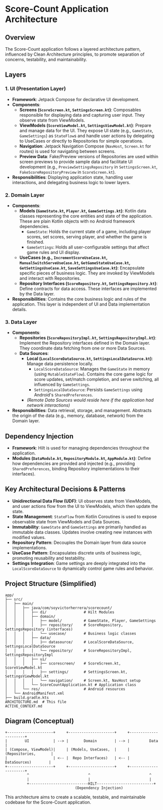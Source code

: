 # Score-Count Application Architecture

## Overview

The Score-Count application follows a layered architecture pattern, influenced by Clean Architecture principles, to promote separation of concerns, testability, and maintainability.

## Layers

### 1. UI (Presentation Layer)

*   **Framework**: Jetpack Compose for declarative UI development.
*   **Components**:
    *   **Screens (`ScoreScreen.kt`, `SettingsScreen.kt`)**: Composables responsible for displaying data and capturing user input. They observe state from ViewModels.
    *   **ViewModels (`ScoreViewModel.kt`, `SettingsViewModel.kt`)**: Prepare and manage data for the UI. They expose UI state (e.g., `GameState`, `GameSettings`) as `StateFlow`s and handle user actions by delegating to UseCases or directly to Repositories for simple operations.
    *   **Navigation**: Jetpack Navigation Compose (`NavHost`, `Screen.kt` for routes) is used for navigating between screens.
    *   **Preview Data**: Fake/Preview versions of Repositories are used within screen previews to provide sample data and facilitate UI development (e.g., `PreviewSettingsRepository` in `SettingsScreen.kt`, `FakeScoreRepositoryPreview` in `ScoreScreen.kt`).
*   **Responsibilities**: Displaying application state, handling user interactions, and delegating business logic to lower layers.

### 2. Domain Layer

*   **Components**:
    *   **Models (`GameState.kt`, `Player.kt`, `GameSettings.kt`)**: Kotlin data classes representing the core entities and state of the application. These are plain Kotlin objects with no Android framework dependencies.
        *   `GameState`: Holds the current state of a game, including player scores, set scores, serving player, and whether the game is finished.
        *   `GameSettings`: Holds all user-configurable settings that affect game rules and UI display.
    *   **UseCases (e.g., `IncrementScoreUseCase.kt`, `ManualSwitchServeUseCase.kt`, `GetGameStateUseCase.kt`, `GetSettingsUseCase.kt`, `SaveSettingsUseCase.kt`)**: Encapsulate specific pieces of business logic. They are invoked by ViewModels and interact with Repositories.
    *   **Repository Interfaces (`ScoreRepository.kt`, `SettingsRepository.kt`)**: Define contracts for data access. These interfaces are implemented by the Data layer.
*   **Responsibilities**: Contains the core business logic and rules of the application. This layer is independent of UI and Data implementation details.

### 3. Data Layer

*   **Components**:
    *   **Repositories (`ScoreRepositoryImpl.kt`, `SettingsRepositoryImpl.kt`)**: Implement the Repository interfaces defined in the Domain layer. They coordinate data fetching from one or more Data Sources.
    *   **Data Sources**:
        *   **Local (`LocalScoreDataSource.kt`, `SettingsLocalDataSource.kt`)**: Manage data persistence locally.
            *   `LocalScoreDataSource`: Manages the `GameState` in memory (using `MutableStateFlow`). Contains the core game logic for score updates, set/match completion, and serve switching, all influenced by `GameSettings`.
            *   `SettingsLocalDataSource`: Persists `GameSettings` using Android's `SharedPreferences`.
        *   *(Remote Data Sources would reside here if the application had network interactions)*
*   **Responsibilities**: Data retrieval, storage, and management. Abstracts the origin of the data (e.g., memory, database, network) from the Domain layer.

## Dependency Injection

*   **Framework**: Hilt is used for managing dependencies throughout the application.
*   **Modules (`DataModule.kt`, `RepositoryModule.kt`, `AppModule.kt`)**: Define how dependencies are provided and injected (e.g., providing `SharedPreferences`, binding Repository implementations to their interfaces).

## Key Architectural Decisions & Patterns

*   **Unidirectional Data Flow (UDF)**: UI observes state from ViewModels, and user actions flow from the UI to ViewModels, which then update the state.
*   **State Management**: `StateFlow` from Kotlin Coroutines is used to expose observable state from ViewModels and Data Sources.
*   **Immutability**: `GameState` and `GameSettings` are primarily handled as immutable data classes. Updates involve creating new instances with modified values.
*   **Repository Pattern**: Decouples the Domain layer from data source implementations.
*   **UseCase Pattern**: Encapsulates discrete units of business logic, promoting reusability and testability.
*   **Settings Integration**: Game settings are deeply integrated into the `LocalScoreDataSource` to dynamically control game rules and behavior.

## Project Structure (Simplified)

```
app/
├── src/
│   ├── main/
│   │   ├── java/com/soyvictorherrera/scorecount/
│   │   │   ├── di/                 # Hilt Modules
│   │   │   ├── domain/
│   │   │   │   ├── model/          # GameState, Player, GameSettings
│   │   │   │   ├── repository/     # ScoreRepository, SettingsRepository (interfaces)
│   │   │   │   └── usecase/        # Business logic classes
│   │   │   ├── data/
│   │   │   │   ├── datasource/     # LocalScoreDataSource, SettingsLocalDataSource
│   │   │   │   └── repository/     # ScoreRepositoryImpl, SettingsRepositoryImpl
│   │   │   ├── ui/
│   │   │   │   ├── scorescreen/    # ScoreScreen.kt, ScoreViewModel.kt
│   │   │   │   ├── settings/       # SettingsScreen.kt, SettingsViewModel.kt
│   │   │   │   └── navigation/     # Screen.kt, NavHost setup
│   │   │   └── ScoreCountApplication.kt # Application class
│   │   └── res/                    # Android resources
│   └── AndroidManifest.xml
├── build.gradle.kts
ARCHITECTURE.md  # This file
ACTIVE_CONTEXT.md
```

## Diagram (Conceptual)

```
+---------------------+     +---------------------+     +----------------------+
|        UI           | --> |       Domain        | --> |         Data         |
| (Compose, ViewModel)|     | (Models, UseCases,  |     | (Repositories,       |
|                     | <-- |  Repo Interfaces)   | <-- |  DataSources)        |
+---------------------+     +---------------------+     +----------------------+
          ^                           ^                           ^
          |                           |                           |
          +---------------------------HILT--------------------------+
                                (Dependency Injection)
```

This architecture aims to create a scalable, testable, and maintainable codebase for the Score-Count application.
